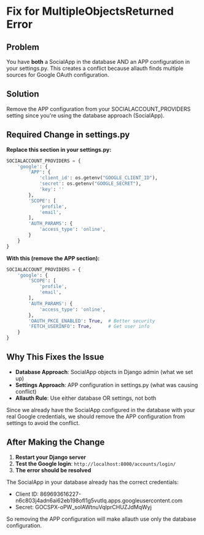 # Fix for MultipleObjectsReturned Error

## Problem
You have **both** a SocialApp in the database AND an APP configuration in your settings.py. This creates a conflict because allauth finds multiple sources for Google OAuth configuration.

## Solution
Remove the APP configuration from your SOCIALACCOUNT_PROVIDERS setting since you're using the database approach (SocialApp).

## Required Change in settings.py

**Replace this section in your settings.py:**

```python
SOCIALACCOUNT_PROVIDERS = {
    'google': {
        'APP': {
            'client_id': os.getenv("GOOGLE_CLIENT_ID"),
            'secret': os.getenv("GOOGLE_SECRET"),
            'key': ''
        },
        'SCOPE': [
            'profile',
            'email',
        ],
        'AUTH_PARAMS': {
            'access_type': 'online',
        }
    }
}
```

**With this (remove the APP section):**

```python
SOCIALACCOUNT_PROVIDERS = {
    'google': {
        'SCOPE': [
            'profile',
            'email',
        ],
        'AUTH_PARAMS': {
            'access_type': 'online',
        },
        'OAUTH_PKCE_ENABLED': True,  # Better security
        'FETCH_USERINFO': True,      # Get user info
    }
}
```

## Why This Fixes the Issue

- **Database Approach**: SocialApp objects in Django admin (what we set up)
- **Settings Approach**: APP configuration in settings.py (what was causing conflict)
- **Allauth Rule**: Use either database OR settings, not both

Since we already have the SocialApp configured in the database with your real Google credentials, we should remove the APP configuration from settings to avoid the conflict.

## After Making the Change

1. **Restart your Django server**
2. **Test the Google login**: `http://localhost:8000/accounts/login/`
3. **The error should be resolved**

The SocialApp in your database already has the correct credentials:
- Client ID: 869693616227-n6c803j4adn6ai62eb198ofl1g5vutlq.apps.googleusercontent.com
- Secret: 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

So removing the APP configuration will make allauth use only the database configuration.
